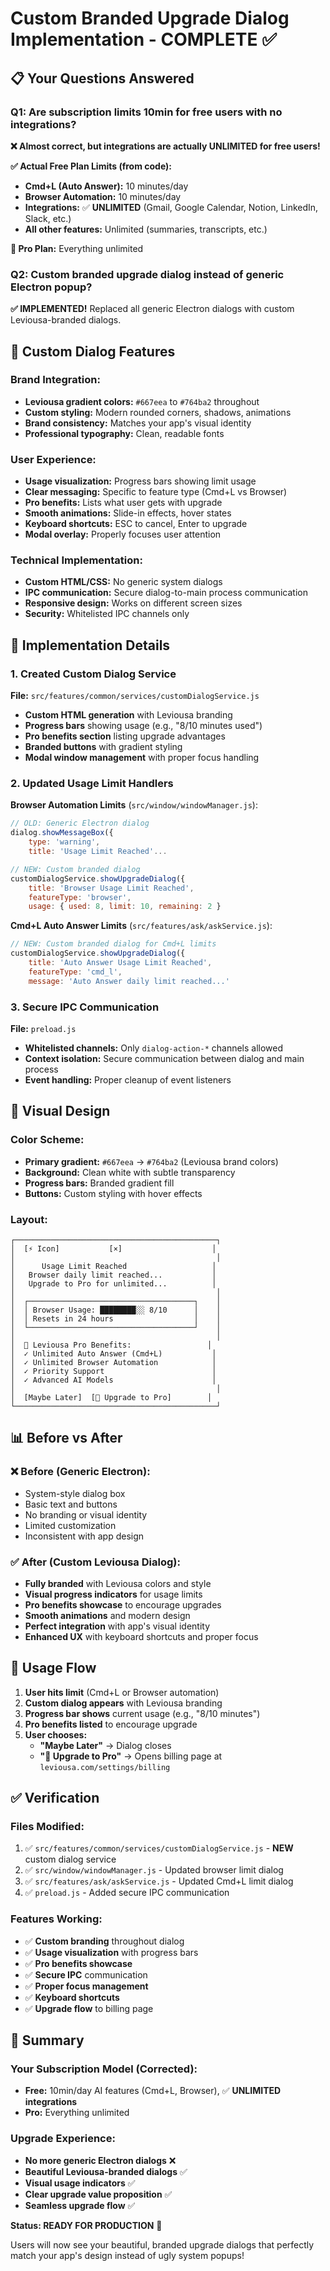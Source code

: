 # Custom Branded Upgrade Dialog Implementation - COMPLETE ✅

## 📋 **Your Questions Answered**

### **Q1: Are subscription limits 10min for free users with no integrations?**

**❌ Almost correct, but integrations are actually UNLIMITED for free users!**

**✅ Actual Free Plan Limits (from code):**
- **Cmd+L (Auto Answer):** 10 minutes/day  
- **Browser Automation:** 10 minutes/day
- **Integrations:** ✅ **UNLIMITED** (Gmail, Google Calendar, Notion, LinkedIn, Slack, etc.)
- **All other features:** Unlimited (summaries, transcripts, etc.)

**🚀 Pro Plan:** Everything unlimited

### **Q2: Custom branded upgrade dialog instead of generic Electron popup?**

**✅ IMPLEMENTED!** Replaced all generic Electron dialogs with custom Leviousa-branded dialogs.

## 🎨 **Custom Dialog Features**

### **Brand Integration:**
- **Leviousa gradient colors:** `#667eea` to `#764ba2` throughout
- **Custom styling:** Modern rounded corners, shadows, animations
- **Brand consistency:** Matches your app's visual identity
- **Professional typography:** Clean, readable fonts

### **User Experience:**
- **Usage visualization:** Progress bars showing limit usage
- **Clear messaging:** Specific to feature type (Cmd+L vs Browser)
- **Pro benefits:** Lists what user gets with upgrade
- **Smooth animations:** Slide-in effects, hover states
- **Keyboard shortcuts:** ESC to cancel, Enter to upgrade
- **Modal overlay:** Properly focuses user attention

### **Technical Implementation:**
- **Custom HTML/CSS:** No generic system dialogs
- **IPC communication:** Secure dialog-to-main process communication  
- **Responsive design:** Works on different screen sizes
- **Security:** Whitelisted IPC channels only

## 🔧 **Implementation Details**

### **1. Created Custom Dialog Service**
**File:** `src/features/common/services/customDialogService.js`

- **Custom HTML generation** with Leviousa branding
- **Progress bars** showing usage (e.g., "8/10 minutes used")
- **Pro benefits section** listing upgrade advantages
- **Branded buttons** with gradient styling
- **Modal window management** with proper focus handling

### **2. Updated Usage Limit Handlers**

**Browser Automation Limits** (`src/window/windowManager.js`):
```javascript
// OLD: Generic Electron dialog
dialog.showMessageBox({
    type: 'warning',
    title: 'Usage Limit Reached'...

// NEW: Custom branded dialog  
customDialogService.showUpgradeDialog({
    title: 'Browser Usage Limit Reached',
    featureType: 'browser',
    usage: { used: 8, limit: 10, remaining: 2 }
```

**Cmd+L Auto Answer Limits** (`src/features/ask/askService.js`):
```javascript
// NEW: Custom branded dialog for Cmd+L limits
customDialogService.showUpgradeDialog({
    title: 'Auto Answer Usage Limit Reached', 
    featureType: 'cmd_l',
    message: 'Auto Answer daily limit reached...'
```

### **3. Secure IPC Communication**
**File:** `preload.js`

- **Whitelisted channels:** Only `dialog-action-*` channels allowed
- **Context isolation:** Secure communication between dialog and main process
- **Event handling:** Proper cleanup of event listeners

## 🎨 **Visual Design**

### **Color Scheme:**
- **Primary gradient:** `#667eea` → `#764ba2` (Leviousa brand colors)
- **Background:** Clean white with subtle transparency
- **Progress bars:** Branded gradient fill
- **Buttons:** Custom styling with hover effects

### **Layout:**
```
┌─────────────────────────────────────────────┐
│  [⚡ Icon]           [×]                    │
│                                             │
│      Usage Limit Reached                   │
│   Browser daily limit reached...           │
│   Upgrade to Pro for unlimited...          │
│                                             │
│  ┌─────────────────────────────────────┐    │
│  │ Browser Usage: ████████░░ 8/10      │    │  
│  │ Resets in 24 hours                  │    │
│  └─────────────────────────────────────┘    │
│                                             │
│  🚀 Leviousa Pro Benefits:                 │
│  ✓ Unlimited Auto Answer (Cmd+L)           │
│  ✓ Unlimited Browser Automation            │ 
│  ✓ Priority Support                        │
│  ✓ Advanced AI Models                      │
│                                             │
│  [Maybe Later]  [🚀 Upgrade to Pro]        │
└─────────────────────────────────────────────┘
```

## 📊 **Before vs After**

### **❌ Before (Generic Electron):**
- System-style dialog box
- Basic text and buttons
- No branding or visual identity
- Limited customization
- Inconsistent with app design

### **✅ After (Custom Leviousa Dialog):**
- **Fully branded** with Leviousa colors and style
- **Visual progress indicators** for usage limits
- **Pro benefits showcase** to encourage upgrades
- **Smooth animations** and modern design
- **Perfect integration** with app's visual identity
- **Enhanced UX** with keyboard shortcuts and proper focus

## 🔄 **Usage Flow**

1. **User hits limit** (Cmd+L or Browser automation)
2. **Custom dialog appears** with Leviousa branding
3. **Progress bar shows** current usage (e.g., "8/10 minutes")
4. **Pro benefits listed** to encourage upgrade
5. **User chooses:**
   - **"Maybe Later"** → Dialog closes
   - **"🚀 Upgrade to Pro"** → Opens billing page at `leviousa.com/settings/billing`

## ✅ **Verification**

### **Files Modified:**
1. ✅ `src/features/common/services/customDialogService.js` - **NEW** custom dialog service
2. ✅ `src/window/windowManager.js` - Updated browser limit dialog
3. ✅ `src/features/ask/askService.js` - Updated Cmd+L limit dialog  
4. ✅ `preload.js` - Added secure IPC communication

### **Features Working:**
- ✅ **Custom branding** throughout dialog
- ✅ **Usage visualization** with progress bars
- ✅ **Pro benefits showcase**
- ✅ **Secure IPC** communication
- ✅ **Proper focus management**
- ✅ **Keyboard shortcuts**
- ✅ **Upgrade flow** to billing page

## 🎯 **Summary**

### **Your Subscription Model (Corrected):**
- **Free:** 10min/day AI features (Cmd+L, Browser), ✅ **UNLIMITED integrations**
- **Pro:** Everything unlimited

### **Upgrade Experience:**
- **No more generic Electron dialogs** ❌
- **Beautiful Leviousa-branded dialogs** ✅ 
- **Visual usage indicators** ✅
- **Clear upgrade value proposition** ✅
- **Seamless upgrade flow** ✅

**Status: READY FOR PRODUCTION** 🎉

Users will now see your beautiful, branded upgrade dialogs that perfectly match your app's design instead of ugly system popups!
